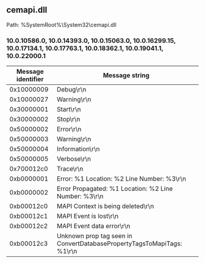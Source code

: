 ## cemapi.dll

Path: %SystemRoot%\System32\cemapi.dll

### 10.0.10586.0, 10.0.14393.0, 10.0.15063.0, 10.0.16299.15, 10.0.17134.1, 10.0.17763.1, 10.0.18362.1, 10.0.19041.1, 10.0.22000.1

Message identifier | Message string
--- | ---
0x10000009 | Debug\r\n
0x10000027 | Warning\r\n
0x30000001 | Start\r\n
0x30000002 | Stop\r\n
0x50000002 | Error\r\n
0x50000003 | Warning\r\n
0x50000004 | Information\r\n
0x50000005 | Verbose\r\n
0x700012c0 | Trace\r\n
0xb0000001 | Error: %1 Location: %2 Line Number: %3\r\n
0xb0000002 | Error Propagated: %1 Location: %2 Line Number: %3\r\n
0xb00012c0 | MAPI Context is being deleted\r\n
0xb00012c1 | MAPI Event is lost\r\n
0xb00012c2 | MAPI Event data error\r\n
0xb00012c3 | Unknown prop tag seen in ConvertDatabasePropertyTagsToMapiTags: %1\r\n
